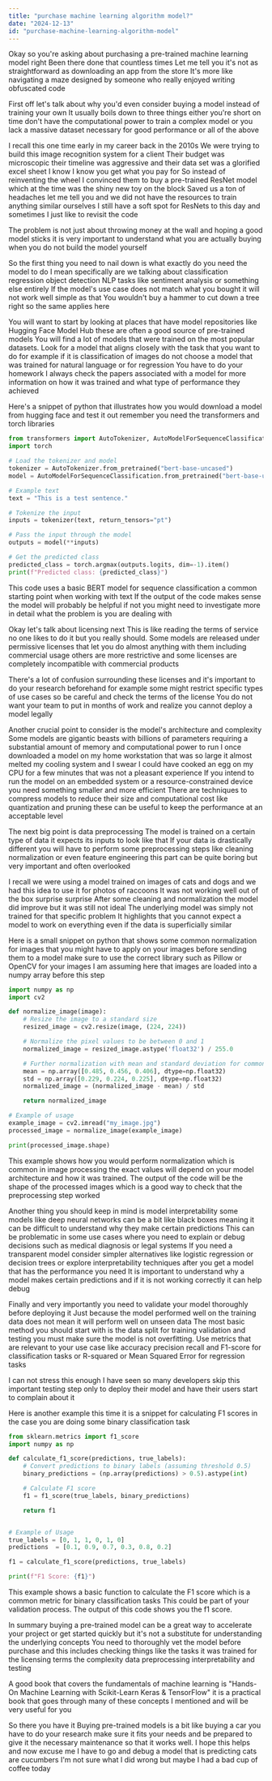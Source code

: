 ```yaml
---
title: "purchase machine learning algorithm model?"
date: "2024-12-13"
id: "purchase-machine-learning-algorithm-model"
---
```


Okay so you're asking about purchasing a pre-trained machine learning model right Been there done that countless times Let me tell you it's not as straightforward as downloading an app from the store It's more like navigating a maze designed by someone who really enjoyed writing obfuscated code

First off let's talk about why you'd even consider buying a model instead of training your own It usually boils down to three things either you're short on time don't have the computational power to train a complex model or you lack a massive dataset necessary for good performance or all of the above

I recall this one time early in my career back in the 2010s We were trying to build this image recognition system for a client Their budget was microscopic their timeline was aggressive and their data set was a glorified excel sheet I know I know you get what you pay for So instead of reinventing the wheel I convinced them to buy a pre-trained ResNet model which at the time was the shiny new toy on the block Saved us a ton of headaches let me tell you and we did not have the resources to train anything similar ourselves I still have a soft spot for ResNets to this day and sometimes I just like to revisit the code

The problem is not just about throwing money at the wall and hoping a good model sticks it is very important to understand what you are actually buying when you do not build the model yourself

So the first thing you need to nail down is what exactly do you need the model to do I mean specifically are we talking about classification regression object detection NLP tasks like sentiment analysis or something else entirely If the model's use case does not match what you bought it will not work well simple as that You wouldn't buy a hammer to cut down a tree right so the same applies here

You will want to start by looking at places that have model repositories like Hugging Face Model Hub these are often a good source of pre-trained models You will find a lot of models that were trained on the most popular datasets. Look for a model that aligns closely with the task that you want to do for example if it is classification of images do not choose a model that was trained for natural language or for regression You have to do your homework I always check the papers associated with a model for more information on how it was trained and what type of performance they achieved

Here's a snippet of python that illustrates how you would download a model from hugging face and test it out remember you need the transformers and torch libraries

```python
from transformers import AutoTokenizer, AutoModelForSequenceClassification
import torch

# Load the tokenizer and model
tokenizer = AutoTokenizer.from_pretrained("bert-base-uncased")
model = AutoModelForSequenceClassification.from_pretrained("bert-base-uncased")

# Example text
text = "This is a test sentence."

# Tokenize the input
inputs = tokenizer(text, return_tensors="pt")

# Pass the input through the model
outputs = model(**inputs)

# Get the predicted class
predicted_class = torch.argmax(outputs.logits, dim=-1).item()
print(f"Predicted class: {predicted_class}")

```

This code uses a basic BERT model for sequence classification a common starting point when working with text If the output of the code makes sense the model will probably be helpful if not you might need to investigate more in detail what the problem is you are dealing with

Okay let's talk about licensing next This is like reading the terms of service no one likes to do it but you really should. Some models are released under permissive licenses that let you do almost anything with them including commercial usage others are more restrictive and some licenses are completely incompatible with commercial products

There's a lot of confusion surrounding these licenses and it's important to do your research beforehand for example some might restrict specific types of use cases so be careful and check the terms of the license You do not want your team to put in months of work and realize you cannot deploy a model legally

Another crucial point to consider is the model's architecture and complexity Some models are gigantic beasts with billions of parameters requiring a substantial amount of memory and computational power to run I once downloaded a model on my home workstation that was so large it almost melted my cooling system and I swear I could have cooked an egg on my CPU for a few minutes that was not a pleasant experience If you intend to run the model on an embedded system or a resource-constrained device you need something smaller and more efficient There are techniques to compress models to reduce their size and computational cost like quantization and pruning these can be useful to keep the performance at an acceptable level

The next big point is data preprocessing The model is trained on a certain type of data it expects its inputs to look like that If your data is drastically different you will have to perform some preprocessing steps like cleaning normalization or even feature engineering this part can be quite boring but very important and often overlooked

I recall we were using a model trained on images of cats and dogs and we had this idea to use it for photos of raccoons It was not working well out of the box surprise surprise After some cleaning and normalization the model did improve but it was still not ideal The underlying model was simply not trained for that specific problem It highlights that you cannot expect a model to work on everything even if the data is superficially similar

Here is a small snippet on python that shows some common normalization for images that you might have to apply on your images before sending them to a model make sure to use the correct library such as Pillow or OpenCV for your images I am assuming here that images are loaded into a numpy array before this step

```python
import numpy as np
import cv2

def normalize_image(image):
    # Resize the image to a standard size
    resized_image = cv2.resize(image, (224, 224))

    # Normalize the pixel values to be between 0 and 1
    normalized_image = resized_image.astype('float32') / 255.0

    # Further normalization with mean and standard deviation for common datasets
    mean = np.array([0.485, 0.456, 0.406], dtype=np.float32)
    std = np.array([0.229, 0.224, 0.225], dtype=np.float32)
    normalized_image = (normalized_image - mean) / std

    return normalized_image

# Example of usage
example_image = cv2.imread("my_image.jpg")
processed_image = normalize_image(example_image)

print(processed_image.shape)
```

This example shows how you would perform normalization which is common in image processing the exact values will depend on your model architecture and how it was trained. The output of the code will be the shape of the processed images which is a good way to check that the preprocessing step worked

Another thing you should keep in mind is model interpretability some models like deep neural networks can be a bit like black boxes meaning it can be difficult to understand why they make certain predictions This can be problematic in some use cases where you need to explain or debug decisions such as medical diagnosis or legal systems If you need a transparent model consider simpler alternatives like logistic regression or decision trees or explore interpretability techniques after you get a model that has the performance you need It is important to understand why a model makes certain predictions and if it is not working correctly it can help debug

Finally and very importantly you need to validate your model thoroughly before deploying it Just because the model performed well on the training data does not mean it will perform well on unseen data The most basic method you should start with is the data split for training validation and testing you must make sure the model is not overfitting. Use metrics that are relevant to your use case like accuracy precision recall and F1-score for classification tasks or R-squared or Mean Squared Error for regression tasks

I can not stress this enough I have seen so many developers skip this important testing step only to deploy their model and have their users start to complain about it

Here is another example this time it is a snippet for calculating F1 scores in the case you are doing some binary classification task

```python
from sklearn.metrics import f1_score
import numpy as np

def calculate_f1_score(predictions, true_labels):
    # Convert predictions to binary labels (assuming threshold 0.5)
    binary_predictions = (np.array(predictions) > 0.5).astype(int)

    # Calculate F1 score
    f1 = f1_score(true_labels, binary_predictions)

    return f1


# Example of Usage
true_labels = [0, 1, 1, 0, 1, 0]
predictions  = [0.1, 0.9, 0.7, 0.3, 0.8, 0.2]

f1 = calculate_f1_score(predictions, true_labels)

print(f"F1 Score: {f1}")

```

This example shows a basic function to calculate the F1 score which is a common metric for binary classification tasks This could be part of your validation process. The output of this code shows you the f1 score.

In summary buying a pre-trained model can be a great way to accelerate your project or get started quickly but it's not a substitute for understanding the underlying concepts You need to thoroughly vet the model before purchase and this includes checking things like the tasks it was trained for the licensing terms the complexity data preprocessing interpretability and testing

A good book that covers the fundamentals of machine learning is "Hands-On Machine Learning with Scikit-Learn Keras & TensorFlow" it is a practical book that goes through many of these concepts I mentioned and will be very useful for you

So there you have it Buying pre-trained models is a bit like buying a car you have to do your research make sure it fits your needs and be prepared to give it the necessary maintenance so that it works well. I hope this helps and now excuse me I have to go and debug a model that is predicting cats are cucumbers I'm not sure what I did wrong but maybe I had a bad cup of coffee today
